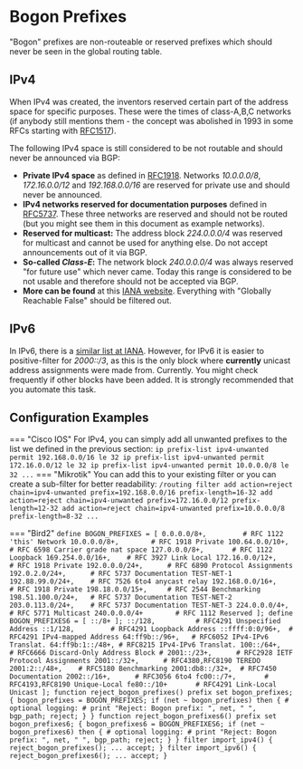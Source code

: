 # Bogon Prefixes

"Bogon" prefixes are non-routeable or reserved prefixes which should never be seen in the global routing table.

## IPv4

When IPv4 was created, the inventors reserved certain part of the address space for specific purposes. These were the times of class-A,B,C networks (if anybody still mentions them - the concept was abolished in 1993 in some RFCs starting with 
[RFC1517](https://www.rfc-editor.org/rfc/rfc1517)).

The following IPv4 space is still considered to be not routable and should never be announced via BGP:

- **Private IPv4 space** as defined in [RFC1918](https://www.rfc-editor.org/rfc/rfc1918). Networks *10.0.0.0/8*, *172.16.0.0/12* and *192.168.0.0/16* are reserved for private use and should never be announced.
- **IPv4 networks reserved for documentation purposes** defined in [RFC5737](https://www.rfc-editor.org/rfc/rfc5737). These three networks are reserved and should not be routed (but you might see them in this document as example networks).
- **Reserved for multicast:** The address block *224.0.0.0/4* was reserved for multicast and cannot be used for anything else. Do not accept announcements out of it via BGP.
- **So-called *Class-E*:** The network block *240.0.0.0/4* was always reserved "for future use" which never came. Today this range is considered to be not usable and therefore should not be accepted via BGP.
- **More can be found** at this [IANA website](https://www.iana.org/assignments/iana-ipv4-special-registry/iana-ipv4-special-registry.xhtml). Everything with "Globally Reachable False" should be filtered out.

## IPv6

In IPv6, there is a [similar list at IANA](http://www.iana.org/assignments/ipv6-address-space). However, for IPv6 it is easier to positive-filter for *2000::/3*, as this is the only block where **currently** unicast address assignments were made from. Currently. You might check frequently if other blocks have been added. It is strongly recommended that you automate this task.

## Configuration Examples

=== "Cisco IOS"
    For IPv4, you can simply add all unwanted prefixes to the list we defined in the previous section:
    ```
    ip prefix-list ipv4-unwanted permit 192.168.0.0/16 le 32
    ip prefix-list ipv4-unwanted permit 172.16.0.0/12 le 32
    ip prefix-list ipv4-unwanted permit 10.0.0.0/8 le 32
    ...
    ```
=== "Mikrotik"
    You can add this to your existing filter or you can create a sub-filter for better readability:
    ```
    /routing filter
    add action=reject chain=ipv4-unwanted prefix=192.168.0.0/16 prefix-length=16-32
    add action=reject chain=ipv4-unwanted prefix=172.16.0.0/12 prefix-length=12-32
    add action=reject chain=ipv4-unwanted prefix=10.0.0.0/8 prefix-length=8-32
    ...
    ```

=== "Bird2"
    ```
    define BOGON_PREFIXES = [
      0.0.0.0/8+,         # RFC 1122 'this' Network
      10.0.0.0/8+,        # RFC 1918 Private
      100.64.0.0/10+,     # RFC 6598 Carrier grade nat space
      127.0.0.0/8+,       # RFC 1122 Loopback
      169.254.0.0/16+,    # RFC 3927 Link Local
      172.16.0.0/12+,     # RFC 1918 Private
      192.0.0.0/24+,      # RFC 6890 Protocol Assignments
      192.0.2.0/24+,      # RFC 5737 Documentation TEST-NET-1
      192.88.99.0/24+,    # RFC 7526 6to4 anycast relay
      192.168.0.0/16+,    # RFC 1918 Private
      198.18.0.0/15+,     # RFC 2544 Benchmarking
      198.51.100.0/24+,   # RFC 5737 Documentation TEST-NET-2
      203.0.113.0/24+,    # RFC 5737 Documentation TEST-NET-3
      224.0.0.0/4+,       # RFC 5771 Multicast
      240.0.0.0/4+        # RFC 1112 Reserved
    ];
    define BOGON_PREFIXES6 = [ ::/8+ ];
        ::/128,          # RFC4291 Unspecified Address
        ::1/128,         # RFC4291 Loopback Address
        ::ffff:0:0/96+,  # RFC4291 IPv4-mapped Address
        64:ff9b::/96+,   # RFC6052 IPv4-IPv6 Translat.
        64:ff9b:1::/48+, # RFC8215 IPv4-IPv6 Translat.
        100::/64+,       # RFC6666 Discard-Only Address Block
        # 2001::/23+,      # RFC2928 IETF Protocol Assignments
        2001::/32+,      # RFC4380,RFC8190 TEREDO
        2001:2::/48+,    # RFC5180 Benchmarking
        2001:db8::/32+,  # RFC7450 Documentation
        2002::/16+,      # RFC3056 6to4
        fc00::/7+,       # RFC4193,RFC8190 Unique-Local
        fe80::/10+       # RFC4291 Link-Local Unicast
    ];
    function reject_bogon_prefixes()
    prefix set bogon_prefixes;
    {
      bogon_prefixes = BOGON_PREFIXES;
      if (net ~ bogon_prefixes) then {
        # optional logging:
        # print "Reject: Bogon prefix: ", net, " ", bgp_path;
        reject;
      }
    }
    function reject_bogon_prefixes6()
    prefix set bogon_prefixes6;
    {
      bogon_prefixes6 = BOGON_PREFIXES6;
      if (net ~ bogon_prefixes6) then {
        # optional logging:
        # print "Reject: Bogon prefix: ", net, " ", bgp_path;
        reject;
      }
    }
    filter import_ipv4() {
      reject_bogon_prefixes();
      ...
      accept;
    }
    filter import_ipv6() {
      reject_bogon_prefixes6();
      ...
      accept;
    }
    ```
